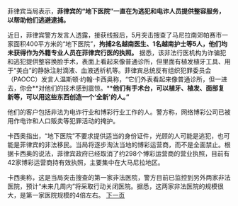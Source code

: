 菲律宾当局表示，**菲律宾的“地下医院”一直在为逃犯和电诈人员提供整容服务，以帮助他们逃避逮捕。**

近日，菲律宾警方发言人透露，接获线报后，5月突击搜查了马尼拉南郊帕赛市一家面积400平方米的“地下医院”，**拘捕2名越南医生、1名越南护士等5人，他们均未获得作为外籍专业人员在菲律宾行医的执照。**
据悉，该非法行医机构为诈骗犯和逃犯提供整容换脸手术，表面上看起来像普通诊所，但里面有植发植牙工具、用于“美白”的静脉注射滴液、血液透析机等。菲律宾总统反有组织犯罪委员会（PAOCC）发言人温斯顿·约翰·卡西奥称，“它们外表看起来像普通诊所，但一进去，你会**对他们的技术感到震惊。****他们有手术台，可以植牙、植发、面部复新等，可以用这些东西创造一个‘全新’的人。”**

他们的客户包括非法为电诈行业和博彩行业工作的人。警方称，网络博彩公司已被用作电诈和人口贩卖等犯罪活动的掩护。

卡西奥指出，“地下医院”不要求提供适当的身份证件，光顾的人可能是逃犯，也可能是菲律宾的非法移民。当局将逐步淘汰当地的博彩运营商，而不是全面禁止。根据卡西奥的说法，菲律宾政府已经取消了约298个博彩运营商的营业执照，目前有42家博彩运营商持有效执照，主要集中在大马尼拉地区。

卡西奥称，这是当局突击搜查的第一家非法医院，警方目前已监控到另外两家非法医院，预计“未来几周内”将采取行动关闭医院。据悉，这两家非法医院的规模很大，是第一家医院规模的4倍左右。
[下一页](金蝉花.md)